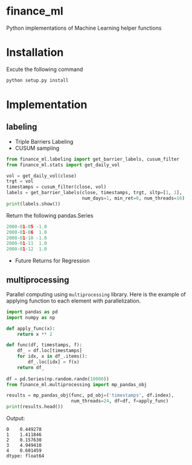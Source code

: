 # finance_ml
Python implementations of Machine Learning helper functions 


# Installation
Excute the following command
```python
python setup.py install
```

# Implementation
## labeling
* Triple Barriers Labeling
* CUSUM sampling
```Python
from finance_ml.labeling import get_barrier_labels, cusum_filter
from finance_ml.stats import get_daily_vol

vol = get_daily_vol(close)
trgt = vol
timestamps = cusum_filter(close, vol)
labels = get_barrier_labels(close, timestamps, trgt, sltp=[1, 1],
                            num_days=1, min_ret=0, num_threads=16)
print(labels.show())
```
Return the following pandas.Series
```python
2000-01-05 -1.0
2000-01-06  1.0
2000-01-10 -1.0
2000-01-11  1.0
2000-01-12  1.0
```
* Future Returns for Regression

## multiprocessing
Parallel computing using `multiprocessing` library.
Here is the example of applying function to each element with parallelization.
```python
import pandas as pd
import numpy as np

def apply_func(x):
    return x ** 2

def func(df, timestamps, f):
    df_ = df.loc[timestamps]
    for idx, x in df_.items():
        df_.loc[idx] = f(x)
    return df_
    
df = pd.Series(np.random.randn(10000))
from finance_ml.multiprocessing import mp_pandas_obj

results = mp_pandas_obj(func, pd_obj=('timestamps', df.index),
                        num_threads=24, df=df, f=apply_func)
print(results.head())
```
Output:
```
0    0.449278
1    1.411846
2    0.157630
3    4.949410
4    0.601459
dtype: float64
```
